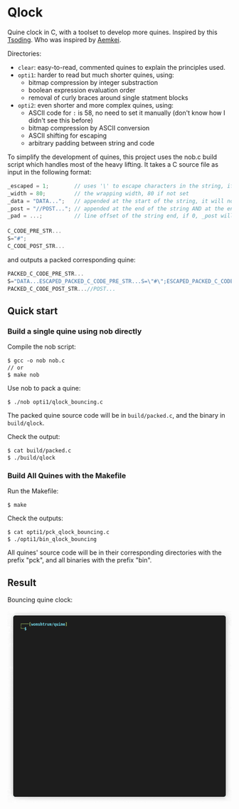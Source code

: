 # Qlock

Quine clock in C, with a toolset to develop more quines.
Inspired by this [Tsoding](https://youtu.be/plFwBqBYpcY?si=MA4lpo_jqVJjglhC).
Who was inspired by [Aemkei](https://x.com/aemkei/status/1795573193559994505).

Directories:
- `clear`: easy-to-read, commented quines to explain the principles used.
- `opti1`: harder to read but much shorter quines, using:
    - bitmap compression by integer substraction
    - boolean expression evaluation order
    - removal of curly braces around single statment blocks
- `opti2`: even shorter and more complex quines, using:
    - ASCII code for `:` is 58, no need to set it manually (don't know how I didn't see this before)
    - bitmap compression by ASCII conversion
    - ASCII shifting for escaping
    - arbitrary padding between string and code

To simplify the development of quines, this project uses the nob.c build script which handles most of the heavy lifting. It takes a C source file as input in the following format:

```c
_escaped = 1;        // uses '\' to escape characters in the string, if 0, uses ASCII shift instead
_width = 80;         // the wrapping width, 80 if not set
_data = "DATA...";   // appended at the start of the string, it will not be duplicated
_post = "//POST..."; // appended at the end of the string AND at the end of the code
_pad = ...;          // line offset of the string end, if 0, _post will grow to fill the width

C_CODE_PRE_STR...
S="#";
C_CODE_POST_STR...
```

and outputs a packed corresponding quine:

```c
PACKED_C_CODE_PRE_STR...
S="DATA...ESCAPED_PACKED_C_CODE_PRE_STR...S=\"#\";ESCAPED_PACKED_C_CODE_POST_STR...//POST...";
PACKED_C_CODE_POST_STR...//POST...
```


## Quick start
### Build a single quine using nob directly

Compile the nob script:

```console
$ gcc -o nob nob.c
// or
$ make nob
```

Use nob to pack a quine:

```console
$ ./nob opti1/qlock_bouncing.c
```

The packed quine source code will be in `build/packed.c`, and the binary in `build/qlock`.

Check the output:

```console
$ cat build/packed.c
$ ./build/qlock
```

### Build All Quines with the Makefile

Run the Makefile:
```console
$ make
```

Check the outputs:

```console
$ cat opti1/pck_qlock_bouncing.c
$ ./opti1/bin_qlock_bouncing
```

All quines' source code will be in their corresponding directories with the prefix "pck", and all binaries with the prefix "bin".


## Result

Bouncing quine clock:

![qlock](qlock.gif)
